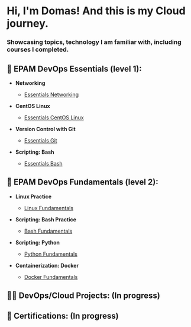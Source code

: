 <h1>Hi, I'm Domas! And this is my Cloud journey.
<h3>Showcasing topics, technology I am familiar with, including courses I completed.</h3>

<h2> 📘 EPAM DevOps Essentials (level 1):</h2>

- <b>Networking</b>
  - [Essentials Networking](https://github.com/DomasMas0303/Networking)
    
- <b>CentOS Linux</b>
  - [Essentials CentOS Linux](https://github.com/DomasMas0303/Essentials-CentOS-Linux)
 
- <b>Version Control with Git</b>
  - [Essentials Git](https://github.com/DomasMas0303/Essentials-Git)

- <b>Scripting: Bash</b>
  - [Essentials Bash](https://github.com/DomasMas0303/Essentials-Bash)
     
<h2> 📕 EPAM DevOps Fundamentals (level 2):</h2>

- <b>Linux Practice</b>

  - [Linux Fundamentals](https://github.com/DomasMas0303/Linux-Fundamentals)
 
- <b>Scripting: Bash Practice</b>

  - [Bash Fundamentals](https://github.com/DomasMas0303/Bash-Fundamentals)

- <b>Scripting: Python</b>

  - [Python Fundamentals](https://github.com/DomasMas0303/Python-Fundamentals)

- <b>Containerization: Docker</b>

  - [Docker Fundamentals](https://github.com/DomasMas0303/Docker-Fundamentals)

<h2> 👨‍💻 DevOps/Cloud Projects: (In progress)</h2>

<h2> 📃 Certifications: (In progress)</h2>


[linkedin]: https://linkedin.com/in/joshmadakor

<!--
**joshmadakor1/joshmadakor1** is a ✨ _special_ ✨ repository because its `README.md` (this file) appears on your GitHub profile.

Here are some ideas to get you started:

- 🔭 I’m currently working on ...
- 🌱 I’m currently learning ...
- 👯 I’m looking to collaborate on ...
- 🤔 I’m looking for help with ...
- 💬 Ask me about ...
- 📫 How to reach me: ...
- 😄 Pronouns: ...
- ⚡ Fun fact: ...
-->
